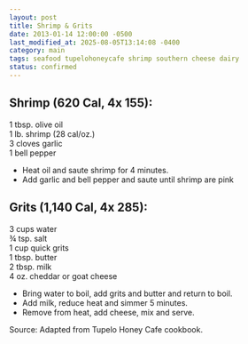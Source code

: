 ```yaml
---
layout: post
title: Shrimp & Grits
date: 2013-01-14 12:00:00 -0500
last_modified_at: 2025-08-05T13:14:08 -0400
category: main
tags: seafood tupelohoneycafe shrimp southern cheese dairy
status: confirmed
---
```

## Shrimp (620 Cal, 4x 155):

1 tbsp. olive oil  
1 lb. shrimp (28 cal/oz.)  
3 cloves garlic  
1 bell pepper  

* Heat oil and saute shrimp for 4 minutes.
* Add garlic and bell pepper and saute until shrimp are pink

## Grits (1,140 Cal, 4x 285):

3 cups water  
¾ tsp. salt  
1 cup quick grits  
1 tbsp. butter  
2 tbsp. milk  
4 oz. cheddar or goat cheese  

* Bring water to boil, add grits and butter and return to boil.
* Add milk, reduce heat and simmer 5 minutes.
* Remove from heat, add cheese, mix and serve.

Source: Adapted from Tupelo Honey Cafe cookbook.

